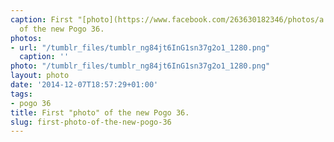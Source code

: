 ```yaml
---
caption: First "[photo](https://www.facebook.com/263630182346/photos/a.282963262346.143973.263630182346/10152818789487347/?type=1&theater)"
  of the new Pogo 36.
photos:
- url: "/tumblr_files/tumblr_ng84jt6InG1sn37g2o1_1280.png"
  caption: ''
photo: "/tumblr_files/tumblr_ng84jt6InG1sn37g2o1_1280.png"
layout: photo
date: '2014-12-07T18:57:29+01:00'
tags:
- pogo 36
title: First "photo" of the new Pogo 36.
slug: first-photo-of-the-new-pogo-36
---
```

